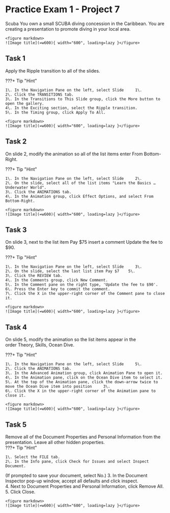 # Practice Exam 1 - Project 7

Scuba
You own a small SCUBA diving concession in the Caribbean. You are creating a presentation to promote diving in your local area.  
    
    <figure markdown>
    ![Image title](=w600){ width="600", loading=lazy }</figure>

## Task 1
 
Apply the Ripple transition to all of the slides.  

???+ Tip "Hint"

    1\. In the Navigation Pane on the left, select Slide     1\.  
    2\. Click the TRANSITIONS tab.  
    3\. In the Transitions to This Slide group, click the More button to open the gallery.  
    4\. In the Exciting section, select the Ripple transition.  
    5\. In the Timing group, click Apply To All.  
    
    <figure markdown>
    ![Image title](=w600){ width="600", loading=lazy }</figure>

## Task 2

On slide 2, modify the animation so all of the list items enter From Bottom-Right.  

???+ Tip "Hint"

    1\. In the Navigation Pane on the left, select Slide     2\.  
    2\. On the slide, select all of the list items "Learn the Basics … Underwater World".  
    3\. Click the ANIMATIONS tab.  
    4\. In the Animation group, click Effect Options, and select From Bottom-Right.  
    
    <figure markdown>
    ![Image title](=w600){ width="600", loading=lazy }</figure>

## Task 3

On slide 3, next to the list item Pay $75 insert a comment Update the fee to $90.  

???+ Tip "Hint"

    1\. In the Navigation Pane on the left, select Slide     3\.  
    2\. On the slide, select the last list item Pay $7    5\.  
    3\. Click the REVIEW tab.  
    4\. In the Comments group, click New Comment.  
    5\. In the Comment pane on the right type, 'Update the fee to $90'.  
    6\. Press the Enter key to commit the comment.  
    7\. Click the X in the upper-right corner of the Comment pane to close it.  
    
    <figure markdown>
    ![Image title](=w600){ width="600", loading=lazy }</figure>

## Task 4

On slide 5, modify the animation so the list items appear in the order Theory, Skills, Ocean Dive.  

???+ Tip "Hint"

    1\. In the Navigation Pane on the left, select Slide     5\.  
    2\. Click the ANIMATIONS tab.  
    3\. In the Advanced Animation group, click Animation Pane to open it.  
    4\. In the Animation pane, click on the Ocean Dive item to select it.  
    5\. At the top of the Animation pane, click the down-arrow twice to move the Ocean Dive item into position     3\.  
    6\. Click the X in the upper-right corner of the Animation pane to close it.  
    
    <figure markdown>
    ![Image title](=w600){ width="600", loading=lazy }</figure>

## Task 5

Remove all of the Document Properties and Personal Information from the presentation. Leave all other hidden properties.  
???+ Tip "Hint"

    1\. Select the FILE tab.  
    2\. In the Info pane, click Check for Issues and select Inspect Document.  
(If prompted to save your document, select No.)
    3\. In the Document Inspector pop-up window, accept all defaults and click inspect.  
    4\. Next to Document Properties and Personal Information, click Remove All.  
    5\. Click Close.  

    <figure markdown>
    ![Image title](=w600){ width="600", loading=lazy }</figure>